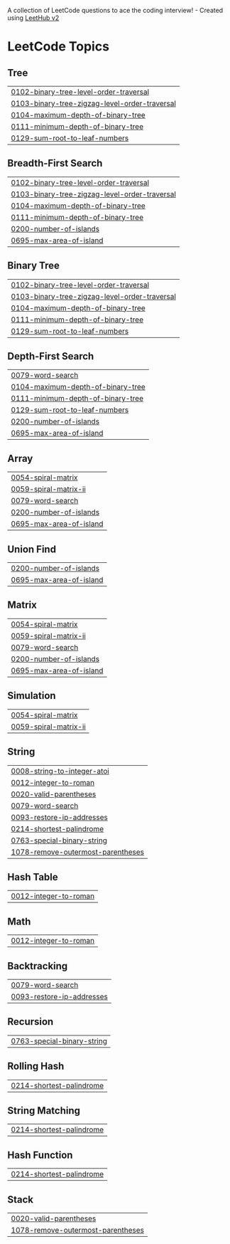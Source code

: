 A collection of LeetCode questions to ace the coding interview! - Created using [LeetHub v2](https://github.com/arunbhardwaj/LeetHub-2.0)
<!---LeetCode Topics Start-->
# LeetCode Topics
## Tree
|  |
| ------- |
| [0102-binary-tree-level-order-traversal](https://github.com/Nitheesh141/Nitheesh141/tree/master/0102-binary-tree-level-order-traversal) |
| [0103-binary-tree-zigzag-level-order-traversal](https://github.com/Nitheesh141/Nitheesh141/tree/master/0103-binary-tree-zigzag-level-order-traversal) |
| [0104-maximum-depth-of-binary-tree](https://github.com/Nitheesh141/Nitheesh141/tree/master/0104-maximum-depth-of-binary-tree) |
| [0111-minimum-depth-of-binary-tree](https://github.com/Nitheesh141/Nitheesh141/tree/master/0111-minimum-depth-of-binary-tree) |
| [0129-sum-root-to-leaf-numbers](https://github.com/Nitheesh141/Nitheesh141/tree/master/0129-sum-root-to-leaf-numbers) |
## Breadth-First Search
|  |
| ------- |
| [0102-binary-tree-level-order-traversal](https://github.com/Nitheesh141/Nitheesh141/tree/master/0102-binary-tree-level-order-traversal) |
| [0103-binary-tree-zigzag-level-order-traversal](https://github.com/Nitheesh141/Nitheesh141/tree/master/0103-binary-tree-zigzag-level-order-traversal) |
| [0104-maximum-depth-of-binary-tree](https://github.com/Nitheesh141/Nitheesh141/tree/master/0104-maximum-depth-of-binary-tree) |
| [0111-minimum-depth-of-binary-tree](https://github.com/Nitheesh141/Nitheesh141/tree/master/0111-minimum-depth-of-binary-tree) |
| [0200-number-of-islands](https://github.com/Nitheesh141/Nitheesh141/tree/master/0200-number-of-islands) |
| [0695-max-area-of-island](https://github.com/Nitheesh141/Nitheesh141/tree/master/0695-max-area-of-island) |
## Binary Tree
|  |
| ------- |
| [0102-binary-tree-level-order-traversal](https://github.com/Nitheesh141/Nitheesh141/tree/master/0102-binary-tree-level-order-traversal) |
| [0103-binary-tree-zigzag-level-order-traversal](https://github.com/Nitheesh141/Nitheesh141/tree/master/0103-binary-tree-zigzag-level-order-traversal) |
| [0104-maximum-depth-of-binary-tree](https://github.com/Nitheesh141/Nitheesh141/tree/master/0104-maximum-depth-of-binary-tree) |
| [0111-minimum-depth-of-binary-tree](https://github.com/Nitheesh141/Nitheesh141/tree/master/0111-minimum-depth-of-binary-tree) |
| [0129-sum-root-to-leaf-numbers](https://github.com/Nitheesh141/Nitheesh141/tree/master/0129-sum-root-to-leaf-numbers) |
## Depth-First Search
|  |
| ------- |
| [0079-word-search](https://github.com/Nitheesh141/Nitheesh141/tree/master/0079-word-search) |
| [0104-maximum-depth-of-binary-tree](https://github.com/Nitheesh141/Nitheesh141/tree/master/0104-maximum-depth-of-binary-tree) |
| [0111-minimum-depth-of-binary-tree](https://github.com/Nitheesh141/Nitheesh141/tree/master/0111-minimum-depth-of-binary-tree) |
| [0129-sum-root-to-leaf-numbers](https://github.com/Nitheesh141/Nitheesh141/tree/master/0129-sum-root-to-leaf-numbers) |
| [0200-number-of-islands](https://github.com/Nitheesh141/Nitheesh141/tree/master/0200-number-of-islands) |
| [0695-max-area-of-island](https://github.com/Nitheesh141/Nitheesh141/tree/master/0695-max-area-of-island) |
## Array
|  |
| ------- |
| [0054-spiral-matrix](https://github.com/Nitheesh141/Nitheesh141/tree/master/0054-spiral-matrix) |
| [0059-spiral-matrix-ii](https://github.com/Nitheesh141/Nitheesh141/tree/master/0059-spiral-matrix-ii) |
| [0079-word-search](https://github.com/Nitheesh141/Nitheesh141/tree/master/0079-word-search) |
| [0200-number-of-islands](https://github.com/Nitheesh141/Nitheesh141/tree/master/0200-number-of-islands) |
| [0695-max-area-of-island](https://github.com/Nitheesh141/Nitheesh141/tree/master/0695-max-area-of-island) |
## Union Find
|  |
| ------- |
| [0200-number-of-islands](https://github.com/Nitheesh141/Nitheesh141/tree/master/0200-number-of-islands) |
| [0695-max-area-of-island](https://github.com/Nitheesh141/Nitheesh141/tree/master/0695-max-area-of-island) |
## Matrix
|  |
| ------- |
| [0054-spiral-matrix](https://github.com/Nitheesh141/Nitheesh141/tree/master/0054-spiral-matrix) |
| [0059-spiral-matrix-ii](https://github.com/Nitheesh141/Nitheesh141/tree/master/0059-spiral-matrix-ii) |
| [0079-word-search](https://github.com/Nitheesh141/Nitheesh141/tree/master/0079-word-search) |
| [0200-number-of-islands](https://github.com/Nitheesh141/Nitheesh141/tree/master/0200-number-of-islands) |
| [0695-max-area-of-island](https://github.com/Nitheesh141/Nitheesh141/tree/master/0695-max-area-of-island) |
## Simulation
|  |
| ------- |
| [0054-spiral-matrix](https://github.com/Nitheesh141/Nitheesh141/tree/master/0054-spiral-matrix) |
| [0059-spiral-matrix-ii](https://github.com/Nitheesh141/Nitheesh141/tree/master/0059-spiral-matrix-ii) |
## String
|  |
| ------- |
| [0008-string-to-integer-atoi](https://github.com/Nitheesh141/Nitheesh141/tree/master/0008-string-to-integer-atoi) |
| [0012-integer-to-roman](https://github.com/Nitheesh141/Nitheesh141/tree/master/0012-integer-to-roman) |
| [0020-valid-parentheses](https://github.com/Nitheesh141/Nitheesh141/tree/master/0020-valid-parentheses) |
| [0079-word-search](https://github.com/Nitheesh141/Nitheesh141/tree/master/0079-word-search) |
| [0093-restore-ip-addresses](https://github.com/Nitheesh141/Nitheesh141/tree/master/0093-restore-ip-addresses) |
| [0214-shortest-palindrome](https://github.com/Nitheesh141/Nitheesh141/tree/master/0214-shortest-palindrome) |
| [0763-special-binary-string](https://github.com/Nitheesh141/Nitheesh141/tree/master/0763-special-binary-string) |
| [1078-remove-outermost-parentheses](https://github.com/Nitheesh141/Nitheesh141/tree/master/1078-remove-outermost-parentheses) |
## Hash Table
|  |
| ------- |
| [0012-integer-to-roman](https://github.com/Nitheesh141/Nitheesh141/tree/master/0012-integer-to-roman) |
## Math
|  |
| ------- |
| [0012-integer-to-roman](https://github.com/Nitheesh141/Nitheesh141/tree/master/0012-integer-to-roman) |
## Backtracking
|  |
| ------- |
| [0079-word-search](https://github.com/Nitheesh141/Nitheesh141/tree/master/0079-word-search) |
| [0093-restore-ip-addresses](https://github.com/Nitheesh141/Nitheesh141/tree/master/0093-restore-ip-addresses) |
## Recursion
|  |
| ------- |
| [0763-special-binary-string](https://github.com/Nitheesh141/Nitheesh141/tree/master/0763-special-binary-string) |
## Rolling Hash
|  |
| ------- |
| [0214-shortest-palindrome](https://github.com/Nitheesh141/Nitheesh141/tree/master/0214-shortest-palindrome) |
## String Matching
|  |
| ------- |
| [0214-shortest-palindrome](https://github.com/Nitheesh141/Nitheesh141/tree/master/0214-shortest-palindrome) |
## Hash Function
|  |
| ------- |
| [0214-shortest-palindrome](https://github.com/Nitheesh141/Nitheesh141/tree/master/0214-shortest-palindrome) |
## Stack
|  |
| ------- |
| [0020-valid-parentheses](https://github.com/Nitheesh141/Nitheesh141/tree/master/0020-valid-parentheses) |
| [1078-remove-outermost-parentheses](https://github.com/Nitheesh141/Nitheesh141/tree/master/1078-remove-outermost-parentheses) |
<!---LeetCode Topics End-->